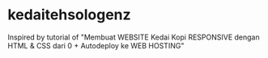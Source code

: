 # kedaitehsologenz
Inspired by tutorial of "Membuat WEBSITE Kedai Kopi RESPONSIVE dengan HTML &amp; CSS dari 0 + Autodeploy ke WEB HOSTING"

